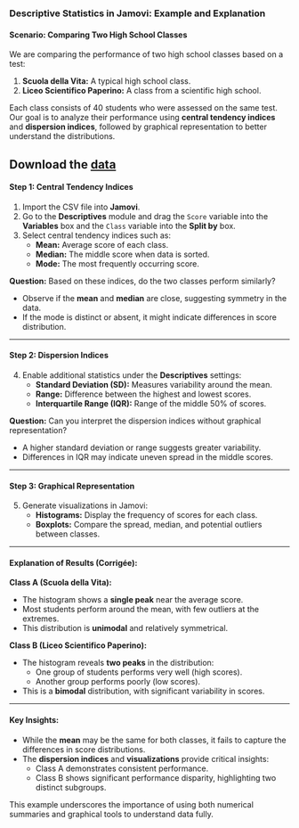 ### **Descriptive Statistics in Jamovi: Example and Explanation**

#### **Scenario: Comparing Two High School Classes**

We are comparing the performance of two high school classes based on a test:
1. **Scuola della Vita:** A typical high school class.
2. **Liceo Scientifico Paperino:** A class from a scientific high school.

Each class consists of 40 students who were assessed on the same test. Our goal is to analyze their performance using **central tendency indices** and **dispersion indices**, followed by graphical representation to better understand the distributions.

Download the [data](dataset/two_classes_comparison.csv.zip)
---

#### **Step 1: Central Tendency Indices**

1. Import the CSV file into **Jamovi**.
2. Go to the **Descriptives** module and drag the `Score` variable into the **Variables** box and the `Class` variable into the **Split by** box.
3. Select central tendency indices such as:
   - **Mean:** Average score of each class.
   - **Median:** The middle score when data is sorted.
   - **Mode:** The most frequently occurring score.

**Question:** Based on these indices, do the two classes perform similarly?  
- Observe if the **mean** and **median** are close, suggesting symmetry in the data.
- If the mode is distinct or absent, it might indicate differences in score distribution.

---

#### **Step 2: Dispersion Indices**

4. Enable additional statistics under the **Descriptives** settings:
   - **Standard Deviation (SD):** Measures variability around the mean.
   - **Range:** Difference between the highest and lowest scores.
   - **Interquartile Range (IQR):** Range of the middle 50% of scores.

**Question:** Can you interpret the dispersion indices without graphical representation?  
- A higher standard deviation or range suggests greater variability.
- Differences in IQR may indicate uneven spread in the middle scores.

---

#### **Step 3: Graphical Representation**

5. Generate visualizations in Jamovi:
   - **Histograms:** Display the frequency of scores for each class.
   - **Boxplots:** Compare the spread, median, and potential outliers between classes.

---

#### **Explanation of Results (Corrigée):**

**Class A (Scuola della Vita):**
- The histogram shows a **single peak** near the average score.
- Most students perform around the mean, with few outliers at the extremes.
- This distribution is **unimodal** and relatively symmetrical.

**Class B (Liceo Scientifico Paperino):**
- The histogram reveals **two peaks** in the distribution:
  - One group of students performs very well (high scores).
  - Another group performs poorly (low scores).
- This is a **bimodal** distribution, with significant variability in scores.

---

#### **Key Insights:**
- While the **mean** may be the same for both classes, it fails to capture the differences in score distributions.
- The **dispersion indices** and **visualizations** provide critical insights:
  - Class A demonstrates consistent performance.
  - Class B shows significant performance disparity, highlighting two distinct subgroups.

This example underscores the importance of using both numerical summaries and graphical tools to understand data fully.
